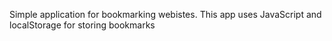 Simple application for bookmarking webistes. This app uses JavaScript and localStorage for storing bookmarks